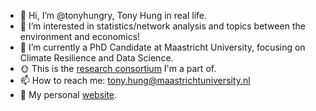-   :wave: Hi, I’m \@tonyhungry, Tony Hung in real life.
-   :eyes: I’m interested in statistics/network analysis and topics between the environment and economics!
-   :seedling: I’m currently a PhD Candidate at Maastricht University, focusing on Climate Resilience and Data Science.
-   :sun_with_face: This is the [research consortium](https://redblueclimate.nl) I'm a part of.
-   :mailbox: How to reach me: [tony.hung\@maastrichtuniversity.nl](mailto:tony.hung@maastrichtuniversity.nl)
-   :dizzy: My personal [website](https://tonyhungry.github.io).

<!--- 
tonyhungry/tonyhungry is a ✨ special ✨ repository because its `README.md` (this file) appears on your GitHub profile.
You can click the Preview link to take a look at your changes.
--->

